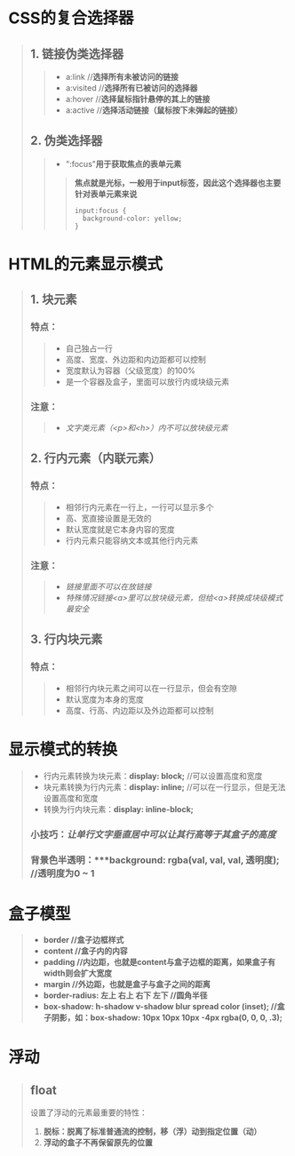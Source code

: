 # CSS的复合选择器
> ## 1. 链接伪类选择器
> > - a:link //**选择所有未被访问的链接**
> > - a:visited //**选择所有已被访问的选择器**
> > - a:hover //**选择鼠标指针悬停的其上的链接**
> > - a:active //**选择活动链接（鼠标按下未弹起的链接）**
> ## 2. 伪类选择器
> > - ":focus"**用于获取焦点的表单元素**
> > > **焦点就是光标，一般用于input标签，因此这个选择器也主要针对表单元素来说**
> > > ```
> > > input:focus {
> > >   background-color: yellow;
> > > }
> > > ```

# HTML的元素显示模式
> ## 1. 块元素
> ### 特点：
> > - 自己独占一行
> > - 高度、宽度、外边距和内边距都可以控制
> > - 宽度默认为容器（父级宽度）的100%
> > - 是一个容器及盒子，里面可以放行内或块级元素
> ### 注意：
> > - *文字类元素（&lt;p>和&lt;h>）内不可以放块级元素*
> ## 2. 行内元素（内联元素）
> ### 特点：
> > - 相邻行内元素在一行上，一行可以显示多个
> > - 高、宽直接设置是无效的
> > - 默认宽度就是它本身内容的宽度
> > - 行内元素只能容纳文本或其他行内元素
> ### 注意：
> > - *链接里面不可以在放链接*
> > - *特殊情况链接&lt;a>里可以放块级元素，但给&lt;a>转换成块级模式最安全*
> ## 3. 行内块元素
> ### 特点：
> > - 相邻行内块元素之间可以在一行显示，但会有空隙
> > - 默认宽度为本身的宽度
> > - 高度、行高、内边距以及外边距都可以控制

# 显示模式的转换
> - 行内元素转换为块元素：**display: block;** //可以设置高度和宽度
> - 块元素转换为行内元素：**display: inline;** //可以在一行显示，但是无法设置高度和宽度
> - 转换为行内块元素：**display: inline-block;**
> ### 小技巧：*让单行文字垂直居中可以让其行高等于其盒子的高度*
> ### 背景色半透明：***background: rgba(val, val, val, 透明度); //透明度为0 ~ 1

# 盒子模型
> - **border //盒子边框样式**
> - **content //盒子内的内容**
> - **padding //内边距，也就是content与盒子边框的距离，如果盒子有width则会扩大宽度**
> - **margin //外边距，也就是盒子与盒子之间的距离**
> - **border-radius: 左上 右上 右下 左下 //圆角半径**
> - **box-shadow: h-shadow v-shadow blur spread color (inset); //盒子阴影，如：box-shadow: 10px 10px 10px -4px rgba(0, 0, 0, .3);**

# 浮动
> ## float
> 设置了浮动的元素最重要的特性：
> 1. **脱标：脱离了标准普通流的控制，移（浮）动到指定位置（动）**
> 2. **浮动的盒子不再保留原先的位置**
